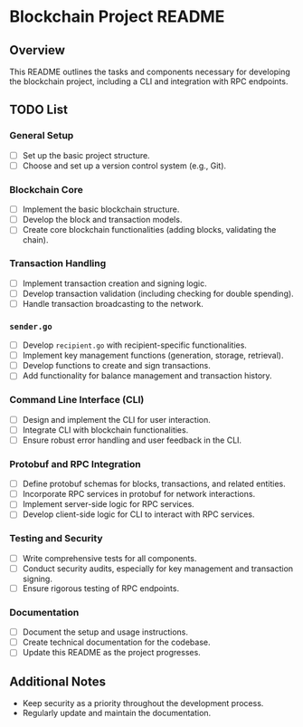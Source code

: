 
# Blockchain Project README

## Overview
This README outlines the tasks and components necessary for developing the blockchain project, including a CLI and integration with RPC endpoints.

## TODO List

### General Setup
- [ ] Set up the basic project structure.
- [ ] Choose and set up a version control system (e.g., Git).

### Blockchain Core
- [ ] Implement the basic blockchain structure.
- [ ] Develop the block and transaction models.
- [ ] Create core blockchain functionalities (adding blocks, validating the chain).

### Transaction Handling
- [ ] Implement transaction creation and signing logic.
- [ ] Develop transaction validation (including checking for double spending).
- [ ] Handle transaction broadcasting to the network.

### `sender.go`
- [ ] Develop `recipient.go` with recipient-specific functionalities.
- [ ] Implement key management functions (generation, storage, retrieval).
- [ ] Develop functions to create and sign transactions.
- [ ] Add functionality for balance management and transaction history.

### Command Line Interface (CLI)
- [ ] Design and implement the CLI for user interaction.
- [ ] Integrate CLI with blockchain functionalities.
- [ ] Ensure robust error handling and user feedback in the CLI.

### Protobuf and RPC Integration
- [ ] Define protobuf schemas for blocks, transactions, and related entities.
- [ ] Incorporate RPC services in protobuf for network interactions.
- [ ] Implement server-side logic for RPC services.
- [ ] Develop client-side logic for CLI to interact with RPC services.

### Testing and Security
- [ ] Write comprehensive tests for all components.
- [ ] Conduct security audits, especially for key management and transaction signing.
- [ ] Ensure rigorous testing of RPC endpoints.

### Documentation
- [ ] Document the setup and usage instructions.
- [ ] Create technical documentation for the codebase.
- [ ] Update this README as the project progresses.

## Additional Notes
- Keep security as a priority throughout the development process.
- Regularly update and maintain the documentation.
